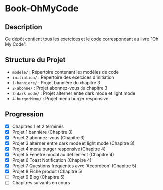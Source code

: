 # Book-OhMyCode


## Description
Ce dépôt contient tous les exercices et le code correspondant au livre "Oh My Code".

## Structure du Projet
- `modèle/` : Répertoire contenant les modèles de code
- `initiation/` : Répertoire des exercices d'initiation
- `1-banniere/` : Projet bannière du chapitre 3
- `2-abonne/` : Projet abonnez-vous du chapitre 3
- `3-dark mode/` : Projet alterner entre dark mode et light mode
- `4-burgerMenu/` : Projet menu burger responsive

## Progression
- [x] Chapitres 1 et 2 terminés
- [x] Projet 1 bannière (Chapitre 3)
- [x] Projet 2 abonnez-vous (Chapitre 3)
- [x] Projet 3 alterner entre dark mode et light mode (Chapitre 3)
- [x] Projet 4 menu burger responsive (Chapitre 4)
- [x] Projet 5 Fenêtre modal au défilement (Chapitre 4)
- [x] Projet 6 Toast Notification (Chapitre 4)
- [x] Projet 7 Questions fréquentes avec 'Accordéon' (Chapitre 5)
- [x] Projet 8 Fiche produit (Chapitre 5)
- [ ] Projet 9 Blog (Chapitre 5)
- [ ] Chapitres suivants en cours